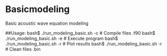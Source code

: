 # Basicmodeling
Basic acoustic wave equation modeling

##Usage:
    bash$ ./run_modeling_basic.sh -c # Compile files .f90
    bash$ ./run_modeling_basic.sh -e # Execute program
    bash$ ./run_modeling_basic.sh -r # Plot results
    bash$ ./run_modeling_basic.sh -r # Clean files .bin
